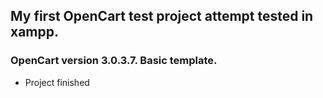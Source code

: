 ## My first OpenCart test project attempt tested in xampp.

### OpenCart version 3.0.3.7. Basic template. 

* Project finished 


